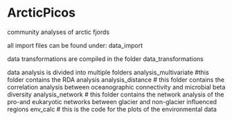 # ArcticPicos

community analyses of arctic fjords

all import files can be found under:
data_import

data transformations are compiled in the folder
data_transformations

data analysis is divided into multiple folders
analysis_multivariate #this folder contains the RDA analysis
analysis_distance # this folder contains the correlation analysis between oceanographic connectivity and microbial beta diversity
analysis_network # this folder contains the network analysis of the pro-and eukaryotic networks between glacier and non-glacier influenced regions
env_calc # this is the code for the plots of the environmental data 
